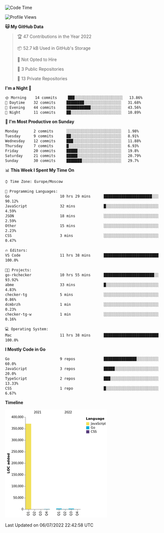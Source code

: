 <!--START_SECTION:waka-->
![Code Time](http://img.shields.io/badge/Code%20Time-366%20hrs%2032%20mins-blue)

![Profile Views](http://img.shields.io/badge/Profile%20Views-0-blue)

**🐱 My GitHub Data** 

> 🏆 47 Contributions in the Year 2022
 > 
> 📦 52.7 kB Used in GitHub's Storage 
 > 
> 🚫 Not Opted to Hire
 > 
> 📜 3 Public Repositories 
 > 
> 🔑 13 Private Repositories  
 > 
**I'm a Night 🦉** 

```text
🌞 Morning    14 commits     ███░░░░░░░░░░░░░░░░░░░░░░   13.86% 
🌆 Daytime    32 commits     ████████░░░░░░░░░░░░░░░░░   31.68% 
🌃 Evening    44 commits     ███████████░░░░░░░░░░░░░░   43.56% 
🌙 Night      11 commits     ██░░░░░░░░░░░░░░░░░░░░░░░   10.89%

```
📅 **I'm Most Productive on Sunday** 

```text
Monday       2 commits      ░░░░░░░░░░░░░░░░░░░░░░░░░   1.98% 
Tuesday      9 commits      ██░░░░░░░░░░░░░░░░░░░░░░░   8.91% 
Wednesday    12 commits     ███░░░░░░░░░░░░░░░░░░░░░░   11.88% 
Thursday     7 commits      █░░░░░░░░░░░░░░░░░░░░░░░░   6.93% 
Friday       20 commits     █████░░░░░░░░░░░░░░░░░░░░   19.8% 
Saturday     21 commits     █████░░░░░░░░░░░░░░░░░░░░   20.79% 
Sunday       30 commits     ███████░░░░░░░░░░░░░░░░░░   29.7%

```


📊 **This Week I Spent My Time On** 

```text
⌚︎ Time Zone: Europe/Moscow

💬 Programming Languages: 
Go                       10 hrs 29 mins      ██████████████████████░░░   90.12% 
JavaScript               32 mins             █░░░░░░░░░░░░░░░░░░░░░░░░   4.59% 
JSON                     18 mins             ░░░░░░░░░░░░░░░░░░░░░░░░░   2.59% 
Other                    15 mins             ░░░░░░░░░░░░░░░░░░░░░░░░░   2.23% 
CSS                      3 mins              ░░░░░░░░░░░░░░░░░░░░░░░░░   0.47%

🔥 Editors: 
VS Code                  11 hrs 38 mins      █████████████████████████   100.0%

🐱‍💻 Projects: 
go-rkchecker             10 hrs 55 mins      ███████████████████████░░   93.92% 
abme                     33 mins             █░░░░░░░░░░░░░░░░░░░░░░░░   4.83% 
checker-tg               5 mins              ░░░░░░░░░░░░░░░░░░░░░░░░░   0.86% 
dcmbrzh                  1 min               ░░░░░░░░░░░░░░░░░░░░░░░░░   0.23% 
checker-tg-w             1 min               ░░░░░░░░░░░░░░░░░░░░░░░░░   0.16%

💻 Operating System: 
Mac                      11 hrs 38 mins      █████████████████████████   100.0%

```

**I Mostly Code in Go** 

```text
Go                       9 repos             ███████████████░░░░░░░░░░   60.0% 
JavaScript               3 repos             █████░░░░░░░░░░░░░░░░░░░░   20.0% 
TypeScript               2 repos             ███░░░░░░░░░░░░░░░░░░░░░░   13.33% 
CSS                      1 repo              █░░░░░░░░░░░░░░░░░░░░░░░░   6.67%

```


**Timeline**

![Chart not found](https://raw.githubusercontent.com/jeezft/jeezft/main/charts/bar_graph.png) 


 Last Updated on 06/07/2022 22:42:58 UTC
<!--END_SECTION:waka-->
